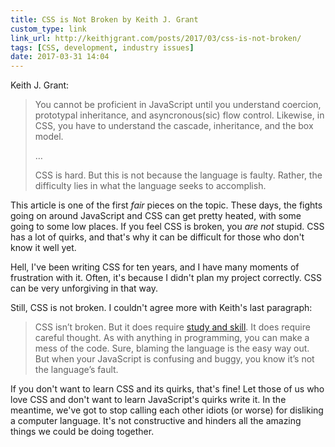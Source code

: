 ```yaml
---
title: CSS is Not Broken by Keith J. Grant
custom_type: link
link_url: http://keithjgrant.com/posts/2017/03/css-is-not-broken/
tags: [CSS, development, industry issues]
date: 2017-03-31 14:04
---
```


Keith J. Grant:

> You cannot be proficient in JavaScript until you understand coercion, prototypal inheritance, and asyncronous(sic) flow control. Likewise, in CSS, you have to understand the cascade, inheritance, and the box model.
>
> …
>
> CSS is hard. But this is not because the language is faulty. Rather, the difficulty lies in what the language seeks to accomplish.

This article is one of the first *fair* pieces on the topic. These days, the fights going on around JavaScript and CSS can get pretty heated, with some going to some low places. If you feel CSS is broken, you *are not* stupid. CSS has a lot of quirks, and that's why it can be difficult for those who don't know it well yet. 

Hell, I've been writing CSS for ten years, and I have many moments of frustration with it. Often, it's because I didn't plan my project correctly. CSS can be very unforgiving in that way.

Still, CSS is not broken. I couldn't agree more with Keith's last paragraph:

> CSS isn’t broken. But it does require [study and skill](https://www.manning.com/books/css-in-depth). It does require careful thought. As with anything in programming, you can make a mess of the code. Sure, blaming the language is the easy way out. But when your JavaScript is confusing and buggy, you know it’s not the language’s fault.

If you don't want to learn CSS and its quirks, that's fine! Let those of us who love CSS and don't want to learn JavaScript's quirks write it. In the meantime, we've got to stop calling each other idiots (or worse) for disliking a computer language. It's not constructive and hinders all the amazing things we could be doing together.